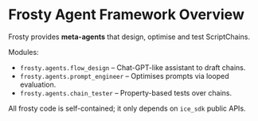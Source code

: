 # Frosty Agent Framework Overview

Frosty provides **meta-agents** that design, optimise and test ScriptChains.

Modules:

* `frosty.agents.flow_design` – Chat-GPT-like assistant to draft chains.
* `frosty.agents.prompt_engineer` – Optimises prompts via looped evaluation.
* `frosty.agents.chain_tester` – Property-based tests over chains.

All frosty code is self-contained; it only depends on `ice_sdk` public APIs. 